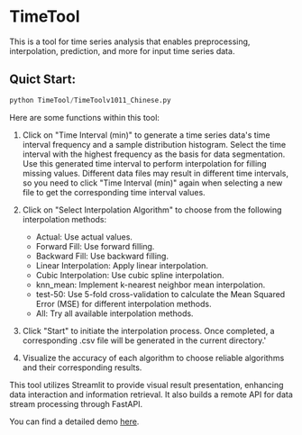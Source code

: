 # TimeTool
This is a tool for time series analysis that enables preprocessing, interpolation, prediction, and more for input time series data. 

## Quict Start:

```python
python TimeTool/TimeToolv1011_Chinese.py
```

Here are some functions within this tool:

1. Click on "Time Interval (min)" to generate a time series data's time interval frequency and a sample distribution histogram. Select the time interval with the highest frequency as the basis for data segmentation. Use this generated time interval to perform interpolation for filling missing values. Different data files may result in different time intervals, so you need to click "Time Interval (min)" again when selecting a new file to get the corresponding time interval values.

2. Click on "Select Interpolation Algorithm" to choose from the following interpolation methods:
   - Actual: Use actual values.
   - Forward Fill: Use forward filling.
   - Backward Fill: Use backward filling.
   - Linear Interpolation: Apply linear interpolation.
   - Cubic Interpolation: Use cubic spline interpolation.
   - knn_mean: Implement k-nearest neighbor mean interpolation.
   - test-50: Use 5-fold cross-validation to calculate the Mean Squared Error (MSE) for different interpolation methods.
   - All: Try all available interpolation methods.

3. Click "Start" to initiate the interpolation process. Once completed, a corresponding .csv file will be generated in the current directory.'

4. Visualize the accuracy of each algorithm to choose reliable algorithms and their corresponding results.

This tool utilizes Streamlit to provide visual result presentation, enhancing data interaction and information retrieval. It also builds a remote API for data stream processing through FastAPI.

You can find a detailed demo [here](https://github.com/ruruAC/TimeTool/blob/master/Demo.pdf).
